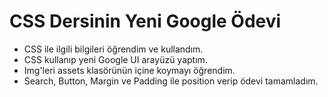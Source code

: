 # CSS Dersinin Yeni Google Ödevi
* CSS ile ilgili bilgileri öğrendim ve kullandım.
* CSS kullanıp yeni Google UI arayüzü yaptım.
* Img'leri assets klasörünün içine koymayı öğrendim.
* Search, Button, Margin ve Padding ile position verip ödevi tamamladım.